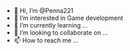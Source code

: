 - 👋 Hi, I’m @Penna221
- 👀 I’m interested in Game development
- 🌱 I’m currently learning ...
- 💞️ I’m looking to collaborate on ...
- 📫 How to reach me ...

<!---
Penna221/Penna221 is a ✨ special ✨ repository because its `README.md` (this file) appears on your GitHub profile.
You can click the Preview link to take a look at your changes.
--->
